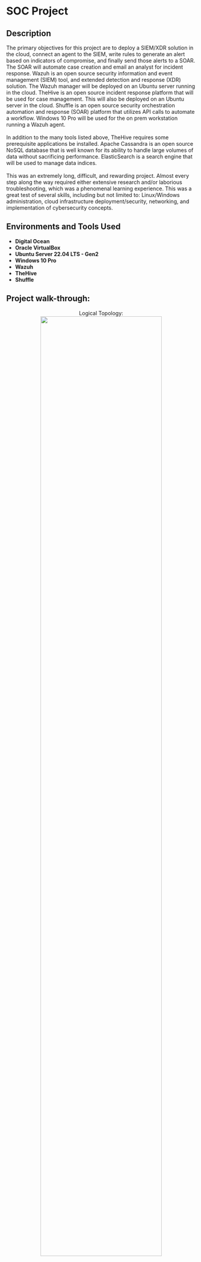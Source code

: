 <h1>SOC Project</h1>

<h2>Description</h2>
The primary objectives for this project are to deploy a SIEM/XDR solution in the cloud, connect an agent to the SIEM, write rules to generate an alert based on indicators of compromise, and finally send those alerts to a SOAR.  The SOAR will automate case creation and email an analyst for incident response.  Wazuh is an open source security information and event management (SIEM) tool, and extended detection and response (XDR) solution.  The Wazuh manager will be deployed on an Ubuntu server running in the cloud.  TheHive is an open source incident response platform that will be used for case management.  This will also be deployed on an Ubuntu server in the cloud.  Shuffle is an open source security orchestration automation and response (SOAR) platform that utilizes API calls to automate a workflow.  Windows 10 Pro will be used for the on prem workstation running a Wazuh agent.  <br />
<br />
In addition to the many tools listed above, TheHive requires some prerequisite applications be installed.  Apache Cassandra is an open source NoSQL database that is well known for its ability to handle large volumes of data without sacrificing performance. ElasticSearch is a search engine that will be used to manage data indices.
<br />
<br />
This was an extremely long, difficult, and rewarding project.  Almost every step along the way required either extensive research and/or laborious troubleshooting, which was a phenomenal learning experience. This was a great test of several skills, including but not limited to: Linux/Windows administration, cloud infrastructure deployment/security, networking, and implementation of cybersecurity concepts.

<h2>Environments and Tools Used </h2>

- <b>Digital Ocean</b>
- <b>Oracle VirtualBox</b>
- <b>Ubuntu Server 22.04 LTS - Gen2</b>
- <b>Windows 10 Pro</b>
- <b>Wazuh</b>
- <b>TheHive</b>
- <b>Shuffle</b>

<h2>Project walk-through:</h2>

<p align="center">
Logical Topology: <br/>
<img src="https://i.imgur.com/OZr0WRC.png" height="80%" width="80%"/>
<br />
<br />
Begin by provisioning the Wazuh and TheHive Ubuntu servers in the cloud. Once created, they are placed behind a firewall with a rule that only allows traffic from the on prem public IP address:  <br/>
<img src="https://i.imgur.com/r0vZwUI.png" height="80%" width="80%"/>
<br />  
<br />
SSH into the server and run 'apt-get update && apt-get upgrade' to update the package lists and then update them. Do this for TheHive server as well: <br/>
<img src="https://i.imgur.com/mN4BK5x.png" height="80%" width="80%" />
<br />
<br />
Use the Curl command found here: https://documentation.wazuh.com/current/installation-guide/wazuh-server/installation-assistant.html, to install the Wazuh manager:  <br/>
<img src="https://i.imgur.com/9nu8tjM.png" height="80%" width="80%" />
<br />
<br />
After a few minutes the installation will be complete and login credentials will be generated.  Be sure to copy these:  <br/>
<img src="https://i.imgur.com/JVgHUgn.png" height="80%" width="80%" />
<br />
<br />
Open a browser and navigate to the public IP address of the Wazuh server.  In this case it would be https://68.183.147.154. Enter the credentials from the previous step to log in:  <br/>
<img src="https://i.imgur.com/BDF2eOE.png" height="80%" width="80%" />
<br />
<br />
Now that the Wazuh manager is successfully installed and deployed in the cloud, it's time to do the same for TheHive. To install TheHive, some dependencies and prerequisites must be installed first.  For the sake of brevity, these installations are not shown.  The prerequisites include Java, Cassandra, and ElasticSearch.  Finally TheHive can be successfully installed:  <br/>
<img src="https://i.imgur.com/fUn7jvi.png" height="80%" width="80%" />
<br />
<br />
Now that Wazuh and TheHive are installed, it's time to edit some configuration files to make sure everything works properly, starting with Cassandra:  <br/>
<img src="https://i.imgur.com/swbk3v2.png" height="80%" width="80%" />
<br />
<br />
In the /etc/cassandra/cassandra.yaml file, configure the cluster_name(optional), listen_address, rpc_address, and seed values.  The latter three should be configured with the public IP address of TheHive server:  <br />
<img src="https://i.imgur.com/QAu0IPS.png" height="80%" width="80%" />
<img src="https://i.imgur.com/FZ4h6OW.png" height="80%" width="80%" />
<img src="https://i.imgur.com/s3w2aJg.png" height="80%" width="80%" />
<img src="https://i.imgur.com/xvEUdWa.png" height="80%" width="80%" />
<br />
<br />
Once the above configuration changes are complete, save the file. Next stop the cassandra service, remove old files, restart the service, and check the status to make sure it is 'active (running)':  <br />
<img src="https://i.imgur.com/fs2ItPw.png" height="80%" width="80%" />
<br />
<br />
ElasticSearch needs to be configured next:  <br />
<img src="https://i.imgur.com/mXjqJ5C.png" height="80%" width="80%" />
<br />
<br />
In the /etc/elasticsearch/elasticsearch.yml file, uncomment/configure cluster.name, node.name, network.host, http.port, and cluster.initial_master_nodes. network.host should be the public IP address of TheHive server. http.port can be left with its default setting of 9200:  <br/>
<img src="https://i.imgur.com/om3fvD2.png" height="80%" width="80%" />
<img src="https://i.imgur.com/lwMUybH.png" height="80%" width="80%" />
<br />
<br />
Once the above configurations are complete, save the file.  Now the elasticsearch.service can be started/enabled. Check the status of the service to confirm it is 'active (running)':
<img src="https://i.imgur.com/JcRVO0Y.png" height="80%" width="80%" />
<br />
<br />
With the configuration of Cassandra and ElasticSearch complete, it's time to configure TheHive. To begin, TheHive user/group will need access to the /opt/thp filepath:  <br/>
<img src="https://i.imgur.com/UoIXqIB.png" height="80%" width="80%"/>
<br />  
<br />
After that bit of maintenance, edit TheHive configuration file: <br/>
<img src="https://i.imgur.com/6txIqSE.png" height="80%" width="80%" />
<br />
<br />
In the /etc/thehive/application.conf file, under Database and index configuration, edit both hostnames to be the public IP address of TheHive server. The cluster-name should be the same as the one used in /etc/cassandra/cassandra.yaml. Note: (Not pictured here) further down in the file, application.baseUrl should also be changed to reflect TheHive server public IP:  <br/>
<img src="https://i.imgur.com/eeR4vOS.png" height="80%" width="80%" />
<br />
<br />
Save the file and start/enable thehive.service. As always, check the status to make sure it is 'active (running)':  <br/>
<img src="https://i.imgur.com/67OiDj4.png" height="80%" width="80%" />
<br />
<br />
Open a browser and navigate to the public IP address of TheHive server over port 9000.  In this case it would be http://174.138.74.192:9000. Log in using the default credentials: admin@thehive.local with password secret:  <br/>
<img src="https://i.imgur.com/TXpVpbe.png" height="80%" width="80%" />
<br />
<br />
With Wazuh and TheHive up an running in the cloud, it's time to move on to the second phase of the project.  Over on the Wazuh dashboard there are currently 0 agents.  That needs to change, so click the link to add a new agent. Select the radio button under the Windows header, enter the public IP address of the Wazuh manager, and optionally name the agent to generate the Powershell commands:  <br/>
<img src="https://i.imgur.com/BgnouAk.png" height="80%" width="80%"/>
<img src="https://i.imgur.com/QrcCa5t.png" height="80%" width="80%"/>
<br />  
<br />
Copy the aforementioned commands. In the Windows 10 Pro VM running in VirtualBox, open an admin session of Powershell.  Paste and run the commands: <br/>
<img src="https://i.imgur.com/8D8Fw0H.png" height="80%" width="80%" />
<br />
<br />
Once complete, start the Wazuh service. Check the status to confirm that it is running:  <br/>
<img src="https://i.imgur.com/bECKSuM.png" height="80%" width="80%" />
<br />
<br />
Back on the Wazuh dashboard, the newly joined agent should be visible and showing as active:  <br/>
<img src="https://i.imgur.com/s8IwnM5.png" height="80%" width="80%" />
<br />
<br />
Now that the Wazuh agent is installed, it requires some configuration. Open the ossec.conf file in an admin session of notepad:  <br/>
<img src="https://i.imgur.com/jMR50AQ.png" height="80%" width="80%" />
<br />  
<br />
Sysmon is an incredibly useful service that monitors and logs activities such as process creation and network connections to the Windows event log. It was previously installed on this Windows 10 Pro VM. In order to ingest these logs on the Wazuh agent, edit the ossec.conf file under the Log analysis comment to include the location of these logs: <br/>
<img src="https://i.imgur.com/wJ8Sk3p.png" height="80%" width="80%" />
<br />
<br />
Save the file and restart the Wazuh service:  <br/>
<img src="https://i.imgur.com/vHPULj6.png" height="80%" width="80%" />
<br />
<br />
Now that the appropriate logs are being ingested on the agent, it's time to generate some telemetry. The goal here will be to download the open source malware program, mimikatz, and have Wazuh alert on its process creation. Mimikatz is a tool often used by threat actors to extract credentials from Windows machines. This is obviously a major threat, and one that a security professional would need to be alerted to as quickly as possible. <br />
<br />
By default, Wazuh will only display logs that are triggered by a rule or alert. In order to make Wazuh log everything and index those logs, some configuration will need to be done on the Wazuh server. This will make it possible to search for certain events. Start by editing the /var/ossec/etc/ossec.conf file on the Wazuh server and change logall to yes:  <br/>
<img src="https://i.imgur.com/NftTcf3.png" height="80%" width="80%" />
<img src="https://i.imgur.com/I1luel6.png" height="80%" width="80%" />
<br />
<br />
Save the file and restart the wazuh-manager.service. Now Wazuh will log everything and save it to the /var/ossec/logs/archives directory:  <br/>
<img src="https://i.imgur.com/0MvmLG0.png" height="80%" width="80%" />
<br />
<br />
To make Wazuh ingest these logs, edit the /etc/filebeat/filebeat.yml file and change archives: enabled: from false to true. Don't forget to restart the filebeat service:  <br/>
<img src="https://i.imgur.com/lbsBLAY.png" height="80%" width="80%" />
<br />
<br />
With all of that complete, create a new Index Pattern in the Wazuh manager dashboard. This will make it possible to search all of the logs, even if they do not trigger an alert:  <br/>
<img src="https://i.imgur.com/xYfKz8I.png" height="80%" width="80%" />
<br />
<br />
Now that all of the logs are searchable, simulate an indicator of compromise, or IOC, by executing mimikatz:  <br/>
<img src="https://i.imgur.com/VHIodar.png" height="80%" width="80%" />
<br />  
<br />
This will generate a Sysmon log with event ID 1 which indicates process creation. Because the Windows 10 Pro VM ossec.conf file was previously edited to send Sysmon logs over to Wazuh, the mimikatz process creation should be a searchable event in the newly created index: <br/>
<img src="https://i.imgur.com/A9BAFLW.png" height="80%" width="80%" />
<br />
<br />
By clicking the arrow to expand the log with event ID 1, the data.win.eventdata.originalFileName field can be located. This field can be used to create a custom rule in Wazuh that will generate an alert when a certain criteria is met:  <br/>
<img src="https://i.imgur.com/Rv3TB7f.png" height="80%" width="80%" />
<br />
<br />
From the Wazuh dashboard home screen, navigate to Management > Rules:  <br/>
<img src="https://i.imgur.com/4MtdJGH.png" height="80%" width="80%" />
<br />
<br />
From there, create the following custom rule. This rule will generate an alert that reads, 'Mimikatz Usage Detected' when Wazuh receives a log that contains mimikatz.exe in the original file name field. As a side note, this alert will have a MITRE ID of T1003 which can be researched to reveal this IOC as a common technique used by adversaries for OS credential dumping:  <br/>
<img src="https://i.imgur.com/xtzwWmm.png" height="80%" width="80%" />
<br />
<br />
Save the new rule and follow the prompt to restart. Because the originalFileName field was used and not the file ID, Wazuh should alert on this process creation even if the application were to be renamed.  To demonstrate this, exit mimikatz, rename the .exe file to something else and rerun the program:  <br/>
<img src="https://i.imgur.com/njVe7OM.png" height="80%" width="80%" />
<img src="https://i.imgur.com/Iv6Uz1q.png" height="80%" width="80%" />
<img src="https://i.imgur.com/Eae3RAw.png" height="80%" width="80%" />
<br />
<br />
If everything is configured correctly, Wazuh should generate an alert. Expand the alert and take note that even though the executable was renamed to peekaboo.exe, the rule picked up on the original file name of mimikatz.exe:  <br/>
<img src="https://i.imgur.com/lrG6o1c.png" height="80%" width="80%" />
<img src="https://i.imgur.com/uI1qMpC.png" height="80%" width="80%" />
<br />  
<br />
The next major step in this project is to have these newly generated alerts be automatically forwarded to Shuffle. First, create a new workflow over on shuffler.io and copy the webhook URI: <br/>
<img src="https://i.imgur.com/u7Ws6ad.png" height="80%" width="80%" />
<br />
<br />
Next, on the Wazuh server, edit the /var/ossec/etc/ossec.conf file and add the integration tag with copied URI from Shuffle. Also add the custom rule ID that was created earlier in Wazuh. Save the file and restart the wazuh-manager.service:  <br/>
<img src="https://i.imgur.com/TtNbaUZ.png" height="80%" width="80%" />
<br />
<br />
With that configuration complete, run the workflow on shuffle and expand the execution arguments to confirm that Shuffle received the alert:  <br/>
<img src="https://i.imgur.com/Ae2gtYy.png" height="80%" width="80%" />
<br />
<br />
The next step will be to extract the SHA256 hash value from the execution argument JSON data using regular expression. Start by clicking the Change Me icon. In the Find Actions drop-down menu, select 'Regex capture group'. Set the Input data as the JSON path for the file hashes and input the Regex that is shown:  <br/>
<img src="https://i.imgur.com/eZ3LqbG.png" height="20%" width="20%" />
<br />
<br />
This can be tested by rerunning the workflow and expanding the results for Change Me:  <br/>
<img src="https://i.imgur.com/tz1TV6F.png" height="80%" width="80%" />
<br />
<br />
The third step in this workflow will be to send this SHA256 hash value over to Virustotal to generate a hash report. First, add the Virustotal app and connect it to the workflow in Shuffle:  <br/>
<img src="https://i.imgur.com/ZfnolDd.png" height="80%" width="80%" />
<br />  
<br />
To make this transfer of data possible, create a Virustotal account, generate an APIkey, and copy it: <br/>
<img src="https://i.imgur.com/6UGsAtu.png" height="30%" width="30%" />
<br />
<br />
Back in Shuffle, click on the Virustotal app. In the Find Actions drop-down menu select 'Get a hash report'. Paste in the APIkey and set the Hash value to the Regex output JSON path generated by the previous step in the workflow:  <br/>
<img src="https://i.imgur.com/jTvWfw3.png" height="20%" width="20%" />
<br />
<br />
Rerun the workflow and expand the results for Virustotal and check out all that useful JSON data. To better understand what is being displayed, paste the SHA256 file hash into the Virustotal website and see the results:  <br/>
<img src="https://i.imgur.com/Wva4Vnh.png" height="80%" width="80%" />
<img src="https://i.imgur.com/kAmXYGZ.png" height="80%" width="80%" />
<img src="https://i.imgur.com/8uO6s0J.png" height="80%" width="80%" />
<br />
<br />
The fourth step in this workflow will be to send all this data to TheHive to generate an alert for case management and incident response. Over on the browser from earlier with TheHive, log back in and create two users. One user will be an analyst account while the other user will be a service account. Once created, select preview on the analyst account and set a password. Click preview on the service account and generate an APIkey. With the APIkey in hand, move back over to Shuffle and add TheHive application to the workflow. Click the newly added application and click the plus button next to authentication.  From here, paste in the APIkey and change the url field to the public IP address of TheHive server with port number 9000. Note that this port will need to be opened in the firewall running in the cloud for this to work:  <br/>
<img src="https://i.imgur.com/ZU3a29v.png" height="80%" width="80%" />
<br />  
<br />
After configuring the desired fields in TheHive Shuffle application, rerun the workflow to send the data to TheHive server and generate a new case alert: <br/>
<img src="https://i.imgur.com/rghpPLB.png" height="80%" width="80%" />
<img src="https://i.imgur.com/OkK00ch.png" height="80%" width="80%" />
<img src="https://i.imgur.com/lMWEwQB.png" height="80%" width="80%" />
<br />
<br />
The final step in this workflow will be to automatically generate an email and send it to the analyst to begin the incident response process. Simply add the email application to the workflow in Shuffle and input the desired email address:  <br/>
<img src="https://i.imgur.com/tvPIAlH.png" height="80%" width="80%" />
<br />
<br />
Just to demonstrate that Wazuh works on multiple platforms, a linux agent was added to this deployment and joined to the server:  <br/>
<img src="https://i.imgur.com/iPIS8De.png" height="80%" width="80%" />
<br />
<br />
Fin.  

























</p>

<!--
 ```diff
- text in red
+ text in green
! text in orange
# text in gray
@@ text in purple (and bold)@@
```
--!>
